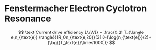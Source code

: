 # Fenstermacher Electron Cyclotron Resonance


$$
\text{Current drive efficiency [A/W]} = \frac{0.21 T_{\langle e,n_{\text{e}} \rangle}}{R_0n_{\text{e,20}}(31.0-(\log{n_{\text{e}}}/2)+(\log{(T_\text{e}}\times1000))}
$$ 
